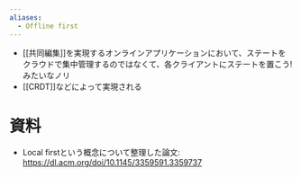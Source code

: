 ```yaml
---
aliases:
  - Offline first
---
```


- [[共同編集]]を実現するオンラインアプリケーションにおいて、ステートをクラウドで集中管理するのではなくて、各クライアントにステートを置こう! みたいなノリ
- [[CRDT]]などによって実現される
# 資料
- Local firstという概念について整理した論文: https://dl.acm.org/doi/10.1145/3359591.3359737